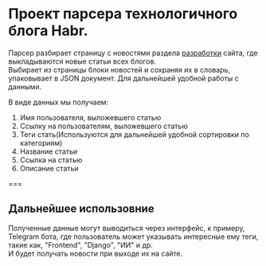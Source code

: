 # Проект парсера технологичного блога Habr.

Парсер разбирает страницу с новостями раздела [разработки](https://habr.com/ru/flows/develop/) сайта, где выкладываются новые статьи всех блогов.  
Выбирает из страницы блоки новостей и сохраняя их в словарь, упаковывает в JSON документ. Для дальнейшей удобной работы с данными.

В виде данных мы получаем:  
1. Имя пользователя, выложевшего статью  
2. Ссылку на пользователям, выложевшего статью  
3. Теги стать(Используются для дальнейшей удобной сортировки по категориям)  
4. Название статьи  
5. Ссылка на статью  
6. Описание статьи

===
## Дальнейшее использовние

Полученные данные могут выводиться через интерфейс, к примеру, Telegram бота, где пользователь может указывать интересные ему теги, такие как, "Frontend", "Django", "ИИ" и др.  
И будет получать новости при выходе их на сайте.

